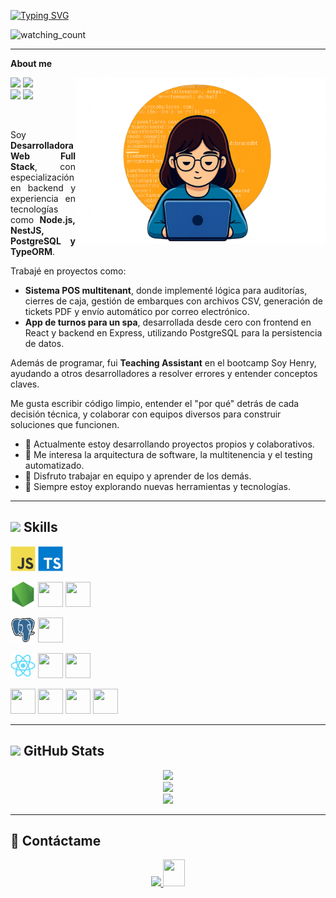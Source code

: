 <a href="https://git.io/typing-svg"><img src="https://readme-typing-svg.demolab.com?font=Audiowide&size=40&pause=1000&color=006CF7&background=810023&center=true&vCenter=true&width=435&lines=Hola!+Soy+Pia" alt="Typing SVG" /></a>
<p align="left"> 
<img src="https://komarev.com/ghpvc/?username=PiaBorgoglio80&color=brightgreen" alt="watching_count" />
</p>

---

**About me**

<picture>
  <img align="right" src="https://raw.githubusercontent.com/PiaBorgoglio80/PiaBorgoglio80/main/readme-avatar.png" width="400px" />
</picture>

<p align="left">
  <img src="https://img.shields.io/badge/Focus-Backend%20Development-dodgerblue" />
  <img src="https://img.shields.io/badge/Role-Fullstack%20Developer-dodgerblue" />
  <br>
  <img src="https://img.shields.io/badge/Languages-Spanish%20(Native)-dodgerblue" />
  <img src="https://img.shields.io/badge/Languages-English%20(C1)-dodgerblue" />
</p>
<br>

<p align="justify">
Soy <strong>Desarrolladora Web Full Stack</strong>, con especialización en backend y experiencia en tecnologías como <strong>Node.js, NestJS, PostgreSQL y TypeORM</strong>.

Trabajé en proyectos como:  
- <strong>Sistema POS multitenant</strong>, donde implementé lógica para auditorías, cierres de caja, gestión de embarques con archivos CSV, generación de tickets PDF y envío automático por correo electrónico.  
- <strong>App de turnos para un spa</strong>, desarrollada desde cero con frontend en React y backend en Express, utilizando PostgreSQL para la persistencia de datos.

Además de programar, fui <strong>Teaching Assistant</strong> en el bootcamp Soy Henry, ayudando a otros desarrolladores a resolver errores y entender conceptos claves.

Me gusta escribir código limpio, entender el "por qué" detrás de cada decisión técnica, y colaborar con equipos diversos para construir soluciones que funcionen.
</p>

- 🔭 Actualmente estoy desarrollando proyectos propios y colaborativos.  
- 🌱 Me interesa la arquitectura de software, la multitenencia y el testing automatizado.  
- 👯 Disfruto trabajar en equipo y aprender de los demás.  
- 🧠 Siempre estoy explorando nuevas herramientas y tecnologías.

---

## <img src="https://media2.giphy.com/media/QssGEmpkyEOhBCb7e1/giphy.gif" width="25"><b> Skills</b>

<p align="center">

<!-- Languages -->
<a href="https://developer.mozilla.org/en-US/docs/Web/JavaScript"><img src="https://raw.githubusercontent.com/devicons/devicon/master/icons/javascript/javascript-original.svg" width="40" height="40"/></a>
<a href="https://www.typescriptlang.org/"><img src="https://raw.githubusercontent.com/devicons/devicon/master/icons/typescript/typescript-original.svg" width="40" height="40"/></a>

<!-- Backend -->
<a href="https://nodejs.org/"><img src="https://raw.githubusercontent.com/devicons/devicon/master/icons/nodejs/nodejs-original.svg" width="40" height="40"/></a>
<a href="https://nestjs.com/"><img src="https://nestjs.com/img/logo-small.svg" width="40" height="40"/></a>
<a href="https://expressjs.com/"><img src="https://upload.wikimedia.org/wikipedia/commons/6/64/Expressjs.png" width="40" height="40"/></a>

<!-- Database -->
<a href="https://www.postgresql.org/"><img src="https://raw.githubusercontent.com/devicons/devicon/master/icons/postgresql/postgresql-original.svg" width="40" height="40"/></a>
<a href="https://typeorm.io/"><img src="https://seeklogo.com/images/T/typeorm-logo-F4CE40D7E6-seeklogo.com.png" width="40" height="40"/></a>

<!-- Frontend -->
<a href="https://reactjs.org/"><img src="https://raw.githubusercontent.com/devicons/devicon/master/icons/react/react-original.svg" width="40" height="40"/></a>
<a href="https://vitejs.dev/"><img src="https://vitejs.dev/logo.svg" width="40" height="40"/></a>
<a href="https://styled-components.com/"><img src="https://raw.githubusercontent.com/styled-components/brand/master/styled-components.png" width="40" height="40"/></a>

<!-- Tools -->
<a href="https://git-scm.com/"><img src="https://www.vectorlogo.zone/logos/git-scm/git-scm-icon.svg" width="40" height="40"/></a>
<a href="https://swagger.io/"><img src="https://upload.wikimedia.org/wikipedia/commons/9/93/Swagger-logo.png" width="40" height="40"/></a>
<a href="https://nodemailer.com/"><img src="https://avatars.githubusercontent.com/u/37604357?s=280&v=4" width="40" height="40"/></a>
<a href="https://pdfmake.github.io/docs/0.1/"><img src="https://pdfmake.github.io/docs/images/pdfmake-logo.png" width="40" height="40"/></a>

</p>

---

## <img src="https://media.giphy.com/media/iY8CRBdQXODJSCERIr/giphy.gif" width="35"><b> GitHub Stats </b>

<div align="center">

![](https://github-readme-stats.vercel.app/api?username=PiaBorgoglio80&theme=dracula&hide_border=false&include_all_commits=true&count_private=true)<br/>
![](https://github-readme-streak-stats.herokuapp.com/?user=PiaBorgoglio80&theme=dracula&hide_border=false)<br/>
![](https://github-readme-stats.vercel.app/api/top-langs/?username=PiaBorgoglio80&theme=dracula&hide_border=false&include_all_commits=true&count_private=true&layout=compact)

</div>

---

## 🤝 Contáctame

<p align="center">
  <a href="https://www.linkedin.com/in/pia-borgoglio" target="_blank">
    <img src="https://img.icons8.com/doodle/40/000000/linkedin--v2.png" />
  </a>
  <a href="mailto:piabrgoglio80@gmail.com">
    <img src="https://img.icons8.com/doodle/2x/gmail-new.png" width="35" height="43" />
  </a>
</p>

